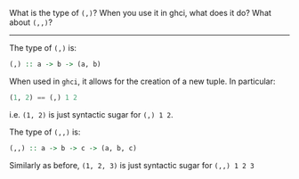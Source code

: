 What is the type of `(,)`? When you use it in ghci, what does it do? What about `(,,)`?

---

The type of `(,)` is:
```haskell
(,) :: a -> b -> (a, b)
```
When  used in `ghci`, it allows for the creation of a new tuple. In particular:
```haskell
(1, 2) == (,) 1 2
```
i.e. `(1, 2)` is just syntactic sugar for `(,) 1 2`.

The type of `(,,)` is:
```haskell
(,,) :: a -> b -> c -> (a, b, c)
```
Similarly as before, `(1, 2, 3)` is just syntactic sugar for `(,,) 1 2 3`
